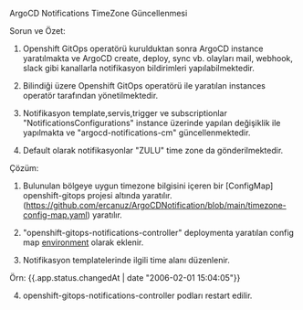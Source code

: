 ArgoCD Notifications TimeZone Güncellenmesi

Sorun ve Özet:

1. Openshift GitOps operatörü kurulduktan sonra ArgoCD instance yaratılmakta ve ArgoCD create, deploy, sync vb. olayları mail, webhook, slack gibi kanallarla notifikasyon bildirimleri yapılabilmektedir.
   
3. Bilindiği üzere Openshift GitOps operatörü ile yaratılan instances operatör tarafından yönetilmektedir.
   
5. Notifikasyon template,servis,trigger ve subscriptionlar "NotificationsConfigurations" instance üzerinde yapılan değişiklik ile yapılmakta ve "argocd-notifications-cm" güncellenmektedir.
   
7. Default olarak notifikasyonlar "ZULU" time zone da gönderilmektedir. 

Çözüm:

1. Bulunulan bölgeye uygun timezone bilgisini içeren bir [ConfigMap] openshift-gitops projesi altında yaratılır.(https://github.com/ercanuz/ArgoCDNotification/blob/main/timezone-config-map.yaml) yaratılır.

2. "openshift-gitops-notifications-controller" deploymenta yaratılan config map [environment](https://github.com/ercanuz/ArgoCDNotification/blob/main/argocd-notification-controller-deployment.jpg) olarak eklenir.
   
3. Notifikasyon templatelerinde ilgili time alanı düzenlenir.

Örn: {{.app.status.changedAt | date "2006-02-01 15:04:05"}}
    
4. openshift-gitops-notifications-controller podları restart edilir.
